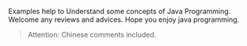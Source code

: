 Examples help to Understand some concepts of Java Programming. Welcome any reviews and advices. Hope you enjoy java programming.
> Attention: Chinese comments included.
